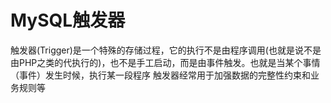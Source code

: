 # MySQL触发器

触发器(Trigger)是一个特殊的存储过程，它的执行不是由程序调用(也就是说不是由PHP之类的代执行的)，也不是手工启动，而是由事件触发。也就是当某个事情（事件）发生时候，执行某一段程序
触发器经常用于加强数据的完整性约束和业务规则等































